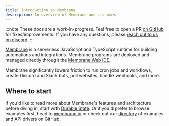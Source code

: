 ```yaml
---
title: Introduction to Membrane
description: An overview of Membrane and its uses
---
```


:::note
These docs are a work-in-progress. Feel free to open a PR [on GitHub](https://github.com/membrane-io/docs) for fixes/improvements. If you have any questions, please [reach out to us on discord](/discord/).
:::

[Membrane](https://membrane.io) is a serverless JavaScript and TypeScript runtime for building automations and integrations. Membrane programs are deployed and managed directly through the [Membrane Web IDE](/getting-started/install#membrane-web-ide).

Membrane significantly lowers friction to run cron jobs and workflows, create Discord and Slack bots, poll websites, handle webhooks, and more.

<!-- TODO: Add a visualization that communicates what membrane is in a few seconds -->

## Where to start

If you'd like to read more about Membrane's features and architecture before diving in, start with [Durable State](/features/state). Or if you'd prefer to browse examples first, head to [membrane.io](https://www.membrane.io/example-sms-reminders) or check out our [directory](https://github.com/membrane-io/directory) of examples and API drivers on GitHub.

<!-- TODO: keeping this content below here only so that I can transfer it to other sections. I think the intro should be short and sweet. -->

<!-- ## Features

- Durable JavaScript/TypeScript engine. Membrane programs can run forever and the program state is transparently persisted between runs.
- Data Graph. A powerful abstraction that's used for communication between programs and the outside world.
- Capability-based access control. Programs can only access what you allow and nothing else.
- Support for many NPM packages.

## Programs

Membrane is similar to an operating system; you deploy programs to it and it takes care of communication, logging, resources, etc.

In Membrane, you build custom functionality (bots, workflows, etc) by writing programs. Programs can reference each other's nodes to create powerful abstractions.

As a starting user, you'll first install drivers to talk to APIs you care about, then write programs using the nodes exposed by those drivers to build something useful to you or your team. You can always use `fetch` and/or build your own drivers if you want.

Check out [The Program Directory](https://github.com/membrane-io/directory) for many drivers and examples, anyone is welcome to contribute new drivers or improve existing ones.

More information in the [programs]() section.

## Durable State

Membrane programs are durable. This means you don't need to store data in a database or file to make it persist, the state of your program (the JS heap) is transparently and efficiently persisted every time it changes.

To keep data around, put it in the [`state`]() object and that's it.

Promises can be `await`'ed indefinitely without worrying about execution timeouts.

## The Membrane Graph

As mentioned above, each running program exposes a graph. The combination of these graphs is what we call the user's Membrane Graph.

The Membrane Graph is a powerful abstraction with many benefits:

- Unifies how data is read, regardless of its source.
- Abstracts away many particularities of individual APIs like pagination, data formats, headers, webhooks models, URL encoding, etc.
- Provides a way to declaratively reference data in a fine-grained way.
- Allows for easy understanding of the flow of events and data.
- Serves as a access-control mechanism.

The graph guarantees that programs (especially ones you didn't write) can do what they say they do, and nothing
else. It also enables visibility into everything a program has done. Nothing is opaque in Membrane.

Membrane programs can't directly make network requests. Instead, they interact with the world via graph nodes. Even `fetch` uses the graph behind the scene. -->
